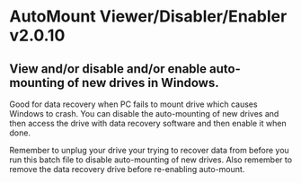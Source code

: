 # AutoMount Viewer/Disabler/Enabler v2.0.10
## View and/or disable and/or enable auto-mounting of new drives in Windows.

Good for data recovery when PC fails to mount drive which causes Windows to crash. You can disable the auto-mounting of new drives and then access the drive with data recovery software and then enable it when done.

Remember to unplug your drive your trying to recover data from before you run this batch file to disable auto-mounting of new drives. Also remember to remove the data recovery drive before re-enabling auto-mount.
